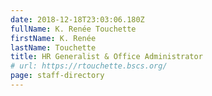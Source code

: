 ```yaml
---
date: 2018-12-18T23:03:06.180Z
fullName: K. Renée Touchette
firstName: K. Renée
lastName: Touchette
title: HR Generalist & Office Administrator
# url: https://rtouchette.bscs.org/
page: staff-directory
---
```

